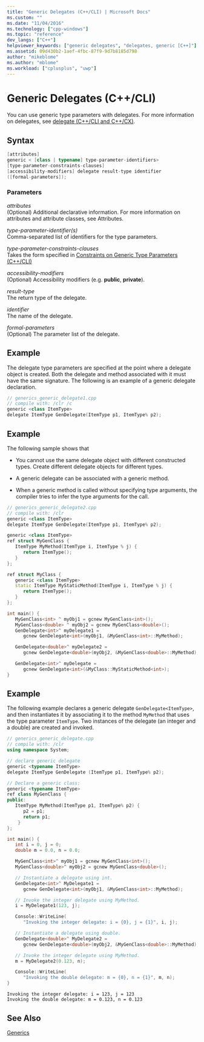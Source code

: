 ```yaml
---
title: "Generic Delegates (C++/CLI) | Microsoft Docs"
ms.custom: ""
ms.date: "11/04/2016"
ms.technology: ["cpp-windows"]
ms.topic: "reference"
dev_langs: ["C++"]
helpviewer_keywords: ["generic delegates", "delegates, generic [C++]"]
ms.assetid: 09d430b2-1aef-4fbc-87f9-9d7b8185d798
author: "mikeblome"
ms.author: "mblome"
ms.workload: ["cplusplus", "uwp"]
---
```

# Generic Delegates (C++/CLI)

You can use generic type parameters with delegates. For more information on delegates, see [delegate  (C++/CLI and C++/CX)](../windows/delegate-cpp-component-extensions.md).

## Syntax

```cpp
[attributes]
generic < [class | typename] type-parameter-identifiers>
[type-parameter-constraints-clauses]
[accessibility-modifiers] delegate result-type identifier
([formal-parameters]);
```

### Parameters

*attributes*<br/>
(Optional) Additional declarative information. For more information on attributes and attribute classes, see Attributes.

*type-parameter-identifier(s)*<br/>
Comma-separated list of identifiers for the type parameters.

*type-parameter-constraints-clauses*<br/>
Takes the form specified in [Constraints on Generic Type Parameters (C++/CLI)](../windows/constraints-on-generic-type-parameters-cpp-cli.md)

*accessibility-modifiers*<br/>
(Optional) Accessibility modifiers (e.g. **public**, **private**).

*result-type*<br/>
The return type of the delegate.

*identifier*<br/>
The name of the delegate.

*formal-parameters*<br/>
(Optional) The parameter list of the delegate.

## Example

The delegate type parameters are specified at the point where a delegate object is created. Both the delegate and method associated with it must have the same signature. The following is an example of a generic delegate declaration.

```cpp
// generics_generic_delegate1.cpp
// compile with: /clr /c
generic <class ItemType>
delegate ItemType GenDelegate(ItemType p1, ItemType% p2);
```

## Example

The following sample shows that

- You cannot use the same delegate object with different constructed types. Create different delegate objects for different types.

- A generic delegate can be associated with a generic method.

- When a generic method is called without specifying type arguments, the compiler tries to infer the type arguments for the call.

```cpp
// generics_generic_delegate2.cpp
// compile with: /clr
generic <class ItemType>
delegate ItemType GenDelegate(ItemType p1, ItemType% p2);

generic <class ItemType>
ref struct MyGenClass {
   ItemType MyMethod(ItemType i, ItemType % j) {
      return ItemType();
   }
};

ref struct MyClass {
   generic <class ItemType>
   static ItemType MyStaticMethod(ItemType i, ItemType % j) {
      return ItemType();
   }
};

int main() {
   MyGenClass<int> ^ myObj1 = gcnew MyGenClass<int>();
   MyGenClass<double> ^ myObj2 = gcnew MyGenClass<double>();
   GenDelegate<int>^ myDelegate1 =
      gcnew GenDelegate<int>(myObj1, &MyGenClass<int>::MyMethod);

   GenDelegate<double>^ myDelegate2 =
      gcnew GenDelegate<double>(myObj2, &MyGenClass<double>::MyMethod);

   GenDelegate<int>^ myDelegate =
      gcnew GenDelegate<int>(&MyClass::MyStaticMethod<int>);
}
```

## Example

The following example declares a generic delegate `GenDelegate<ItemType>`, and then instantiates it by associating it to the method `MyMethod` that uses the type parameter `ItemType`. Two instances of the delegate (an integer and a double) are created and invoked.

```cpp
// generics_generic_delegate.cpp
// compile with: /clr
using namespace System;

// declare generic delegate
generic <typename ItemType>
delegate ItemType GenDelegate (ItemType p1, ItemType% p2);

// Declare a generic class:
generic <typename ItemType>
ref class MyGenClass {
public:
   ItemType MyMethod(ItemType p1, ItemType% p2) {
      p2 = p1;
      return p1;
    }
};

int main() {
   int i = 0, j = 0;
   double m = 0.0, n = 0.0;

   MyGenClass<int>^ myObj1 = gcnew MyGenClass<int>();
   MyGenClass<double>^ myObj2 = gcnew MyGenClass<double>();

   // Instantiate a delegate using int.
   GenDelegate<int>^ MyDelegate1 =
      gcnew GenDelegate<int>(myObj1, &MyGenClass<int>::MyMethod);

   // Invoke the integer delegate using MyMethod.
   i = MyDelegate1(123, j);

   Console::WriteLine(
      "Invoking the integer delegate: i = {0}, j = {1}", i, j);

   // Instantiate a delegate using double.
   GenDelegate<double>^ MyDelegate2 =
      gcnew GenDelegate<double>(myObj2, &MyGenClass<double>::MyMethod);

   // Invoke the integer delegate using MyMethod.
   m = MyDelegate2(0.123, n);

   Console::WriteLine(
      "Invoking the double delegate: m = {0}, n = {1}", m, n);
}
```

```Output
Invoking the integer delegate: i = 123, j = 123
Invoking the double delegate: m = 0.123, n = 0.123
```

## See Also

[Generics](../windows/generics-cpp-component-extensions.md)